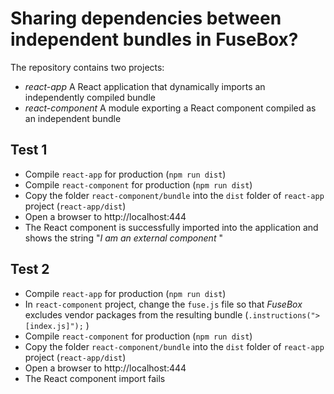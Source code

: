 # Sharing dependencies between independent bundles in FuseBox?

The repository contains two projects:

- *react-app*
  A React application that dynamically imports an independently compiled bundle
- *react-component*
  A module exporting a React component compiled as an independent bundle



## Test 1

- Compile `react-app` for production (`npm run dist`)
- Compile `react-component` for production (`npm run dist`)
- Copy the folder `react-component/bundle` into the `dist` folder of `react-app` project (`react-app/dist`)
- Open a browser to http://localhost:444
- The React component is successfully imported into the application and shows the string "*I am an external component* "



## Test 2

- Compile `react-app` for production (`npm run dist`)
- In `react-component` project, change the `fuse.js` file so that *FuseBox* excludes vendor packages from the resulting bundle (`.instructions(">[index.js]");` )
- Compile `react-component` for production (`npm run dist`)
- Copy the folder `react-component/bundle` into the `dist` folder of `react-app` project (`react-app/dist`)
- Open a browser to http://localhost:444
- The React component import fails

